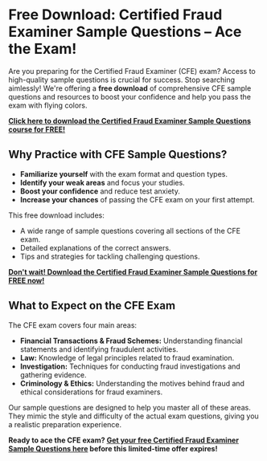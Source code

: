 # Free Download: Certified Fraud Examiner Sample Questions – Ace the Exam!

Are you preparing for the Certified Fraud Examiner (CFE) exam? Access to high-quality sample questions is crucial for success. Stop searching aimlessly! We're offering a **free download** of comprehensive CFE sample questions and resources to boost your confidence and help you pass the exam with flying colors.

[**Click here to download the Certified Fraud Examiner Sample Questions course for FREE!**](https://udemywork.com/certified-fraud-examiner-sample-questions)

## Why Practice with CFE Sample Questions?

*   **Familiarize yourself** with the exam format and question types.
*   **Identify your weak areas** and focus your studies.
*   **Boost your confidence** and reduce test anxiety.
*   **Increase your chances** of passing the CFE exam on your first attempt.

This free download includes:

*   A wide range of sample questions covering all sections of the CFE exam.
*   Detailed explanations of the correct answers.
*   Tips and strategies for tackling challenging questions.

[**Don't wait! Download the Certified Fraud Examiner Sample Questions for FREE now!**](https://udemywork.com/certified-fraud-examiner-sample-questions)

## What to Expect on the CFE Exam

The CFE exam covers four main areas:

*   **Financial Transactions & Fraud Schemes:** Understanding financial statements and identifying fraudulent activities.
*   **Law:** Knowledge of legal principles related to fraud examination.
*   **Investigation:** Techniques for conducting fraud investigations and gathering evidence.
*   **Criminology & Ethics:** Understanding the motives behind fraud and ethical considerations for fraud examiners.

Our sample questions are designed to help you master all of these areas. They mimic the style and difficulty of the actual exam questions, giving you a realistic preparation experience.

**Ready to ace the CFE exam? [Get your free Certified Fraud Examiner Sample Questions here](https://udemywork.com/certified-fraud-examiner-sample-questions) before this limited-time offer expires!**
